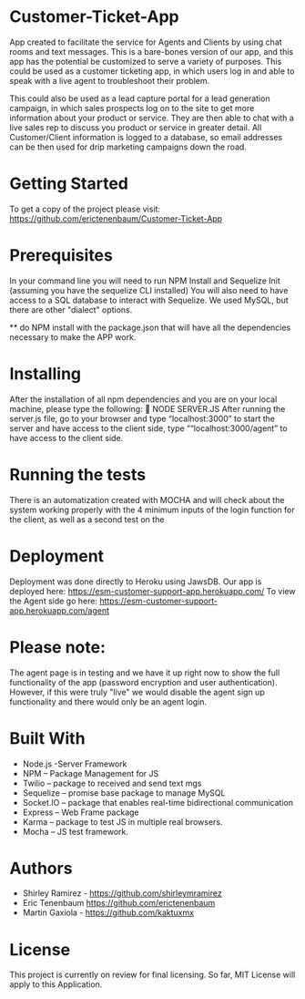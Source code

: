 # Customer-Ticket-App

App created to facilitate the service for Agents and Clients by using chat rooms and text messages. This is a bare-bones version of our app, and this app has the potential be customized to serve a variety of purposes. This could be used as a customer ticketing app, in which users log in and able to speak with a live agent to troubleshoot their problem. 

This could also be used as a lead capture portal for a lead generation campaign, in which sales prospects log on to the site to get more information about your product or service. They are then able to chat with a live sales rep to discuss you product or service in greater detail. All Customer/Client information is logged to a database, so email addresses can be then used for drip marketing campaigns down the road. 

# Getting Started
To get a copy of the project please visit: https://github.com/erictenenbaum/Customer-Ticket-App

# Prerequisites
In your command line you will need to run NPM Install and Sequelize Init (assuming you have the sequelize CLI installed)
You will also need to have access to a SQL database to interact with Sequelize. We used MySQL, but there are other "dialect" options.


** do NPM install with the package.json that will have all the dependencies necessary to make the APP work.

# Installing
After the installation of all npm dependencies and you are on your local machine, please type the following:
	NODE SERVER.JS
After running the server.js file, go to your browser and type “localhost:3000” to start the server and have access to the client side, type ““localhost:3000/agent” to have access to the client side.


# Running the tests
There is an automatization created with MOCHA and will check about the system working properly with the 4 minimum inputs of the login function for the client, as well as a second test on the 


# Deployment
Deployment was done directly to Heroku using JawsDB.
Our app is deployed here: https://esm-customer-support-app.herokuapp.com/
To view the Agent side go here: https://esm-customer-support-app.herokuapp.com/agent

# Please note: 
The agent page is in testing and we have it up right now to show the full functionality of the app (password encryption and user authentication). However, if this were truly "live" we would disable the agent sign up functionality and there would only be an agent login. 

# Built With
 - Node.js -Server Framework
 - NPM – Package Management for JS
 - Twilio – package to received and send text mgs
 - Sequelize – promise base package to manage MySQL
 - Socket.IO – package that enables real-time bidirectional communication
 - Express – Web Frame package
 - Karma – package to test JS in multiple real browsers.
 - Mocha – JS test framework.

# Authors
 - Shirley Ramirez - https://github.com/shirleymramirez
 - Eric Tenenbaum https://github.com/erictenenbaum
 - Martin Gaxiola - https://github.com/kaktuxmx

# License
This project is currently on review for final licensing. So far, MIT License will apply to this Application.



